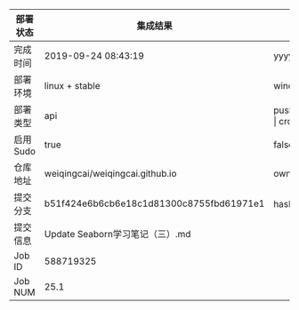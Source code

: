 部署状态 | 集成结果 | 参考值
---|---|---
完成时间 | 2019-09-24 08:43:19 | yyyy-mm-dd hh:mm:ss
部署环境 | linux + stable | window \| linux + stable
部署类型 | api | push \| pull_request \| api \| cron
启用Sudo | true | false \| true
仓库地址 | weiqingcai/weiqingcai.github.io | owner_name/repo_name
提交分支 | b51f424e6b6cb6e18c1d81300c8755fbd61971e1 | hash 16位
提交信息 | Update Seaborn学习笔记（三）.md |
Job ID   | 588719325 |
Job NUM  | 25.1 |
